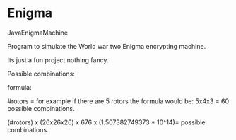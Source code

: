 # Enigma
JavaEnigmaMachine

Program to simulate the World war two Enigma encrypting machine.

Its just a fun project nothing fancy.


Possible combinations:

formula:

#rotors = for example if there are 5 rotors  the formula would be: 5x4x3 = 60 possible combinations.

(#rotors) x (26x26x26) x 676 x (1.507382749373 * 10^14)= possible combinations.